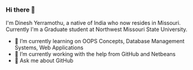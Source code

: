 ### Hi there 👋 

I'm Dinesh Yerramothu, a native of India who now resides in Missouri. Currently I'm a Graduate student at Northwest Missouri State University.

- 🌱 I’m currently learning on OOPS Concepts, Database Management Systems, Web Applications
- 🤔 I’m currently working with the help from GitHub and Netbeans
- 💬 Ask me about GitHub
